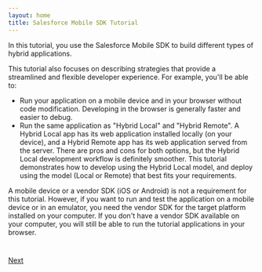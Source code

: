 ```yaml
---
layout: home
title: Salesforce Mobile SDK Tutorial
---
```


In this tutorial, you use the Salesforce Mobile SDK to build different types of hybrid applications. 

This tutorial also focuses on describing strategies that provide a streamlined and flexible developer experience. For example, you'll be able to:

- Run your application on a mobile device and in your browser without code modification. Developing in the browser is generally faster and easier to debug.
- Run the same application as "Hybrid Local" and "Hybrid Remote". A Hybrid Local app has its web application installed locally (on your device), and a Hybrid Remote app has its web application served from the server. There are pros and cons for both options, but the Hybrid Local development workflow is definitely smoother. This tutorial demonstrates how to develop using the Hybrid Local model, and deploy using the model (Local or Remote) that best fits your requirements. 


A mobile device or a vendor SDK (iOS or Android) is not a requirement for this tutorial. However, if you want to run and test the application on a mobile device or in an emulator, you need the vendor SDK for the target platform installed on your computer. If you don't have a vendor SDK available on your computer, you will still be able to run the tutorial applications in your browser.

<div class="row" style="margin-top:40px;">
<div class="col-sm-12">
<a href="mobilesdk-cli.html" class="btn btn-default pull-right">Next <i class="glyphicon glyphicon-chevron-right"></i></a>
</div>
</div>
